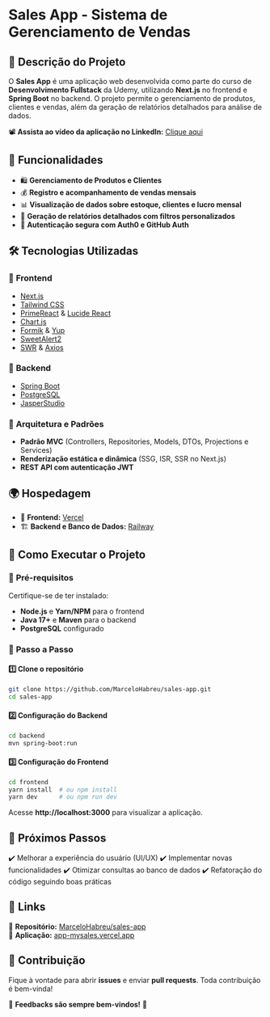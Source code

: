 # Sales App - Sistema de Gerenciamento de Vendas

## 📌 Descrição do Projeto

O **Sales App** é uma aplicação web desenvolvida como parte do curso de **Desenvolvimento Fullstack** da Udemy, utilizando **Next.js** no frontend e **Spring Boot** no backend. O projeto permite o gerenciamento de produtos, clientes e vendas, além da geração de relatórios detalhados para análise de dados.

📽️ **Assista ao vídeo da aplicação no LinkedIn:** [Clique aqui](https://www.linkedin.com/feed/update/urn:li:activity:7294466530505883649/)

## 🚀 Funcionalidades

- 🛍️ **Gerenciamento de Produtos e Clientes**
- 💰 **Registro e acompanhamento de vendas mensais**
- 📊 **Visualização de dados sobre estoque, clientes e lucro mensal**
- 📑 **Geração de relatórios detalhados com filtros personalizados**
- 🔐 **Autenticação segura com Auth0 e GitHub Auth**

## 🛠 Tecnologias Utilizadas

### 🔹 **Frontend**
- [Next.js](https://nextjs.org/)
- [Tailwind CSS](https://tailwindcss.com/)
- [PrimeReact](https://primereact.org/) & [Lucide React](https://lucide.dev/)
- [Chart.js](https://www.chartjs.org/)
- [Formik](https://formik.org/) & [Yup](https://github.com/jquense/yup)
- [SweetAlert2](https://sweetalert2.github.io/)
- [SWR](https://swr.vercel.app/) & [Axios](https://axios-http.com/ptbr/docs/intro)

### 🔹 **Backend**
- [Spring Boot](https://spring.io/projects/spring-boot)
- [PostgreSQL](https://www.postgresql.org/)
- [JasperStudio](https://community.jaspersoft.com/project/jaspersoft-studio)

### 🔹 **Arquitetura e Padrões**
- **Padrão MVC** (Controllers, Repositories, Models, DTOs, Projections e Services)
- **Renderização estática e dinâmica** (SSG, ISR, SSR no Next.js)
- **REST API com autenticação JWT**

## 🌍 Hospedagem

- 🚀 **Frontend:** [Vercel](https://vercel.com/)
- 🏗️ **Backend e Banco de Dados:** [Railway](https://railway.app/)

## 📂 Como Executar o Projeto

### 🔧 **Pré-requisitos**
Certifique-se de ter instalado:
- **Node.js** e **Yarn/NPM** para o frontend
- **Java 17+** e **Maven** para o backend
- **PostgreSQL** configurado

### 🚀 **Passo a Passo**

#### **1️⃣ Clone o repositório**
```sh
git clone https://github.com/MarceloHabreu/sales-app.git
cd sales-app
```

#### **2️⃣ Configuração do Backend**
```sh
cd backend
mvn spring-boot:run
```

#### **3️⃣ Configuração do Frontend**
```sh
cd frontend
yarn install  # ou npm install
yarn dev      # ou npm run dev
```
Acesse **http://localhost:3000** para visualizar a aplicação.

## 📌 Próximos Passos

✔️ Melhorar a experiência do usuário (UI/UX) 
✔️ Implementar novas funcionalidades 
✔️ Otimizar consultas ao banco de dados
✔️ Refatoração do código seguindo boas práticas 

## 📎 Links

🔗 **Repositório:** [MarceloHabreu/sales-app](https://github.com/MarceloHabreu/sales-app)  
🔗 **Aplicação:** [app-mysales.vercel.app](https://app-mysales.vercel.app)

## 🎉 Contribuição
Fique à vontade para abrir **issues** e enviar **pull requests**. Toda contribuição é bem-vinda! 

📢 **Feedbacks são sempre bem-vindos!** 💬
